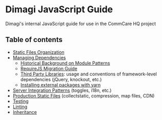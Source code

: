 # Dimagi JavaScript Guide

Dimagi's internal JavaScript guide for use in the CommCare HQ project

## Table of contents

- [Static Files Organization](./code-organization.md)
- [Managing Dependencies](./dependencies.md)
   - [Historical Background on Module Patterns](./module-history.md)
   - [RequireJS Migration Guide](./migrating.md)
   - [Third Party Libraries](./libraries.md): usage and conventions of framework-level dependencies (jQuery, knockout, etc.)
   - [Installing external packages with yarn](./external-packages.md)
- [Server Integration Patterns](./integration-patterns.md) (toggles, i18n, etc.)
- [Production Static Files](./static-files.md) (collectstatic, compression, map files, CDN)
- [Testing](./testing.md)
- [Linting](./linting.md)
- [Inheritance](./inheritance.md)
